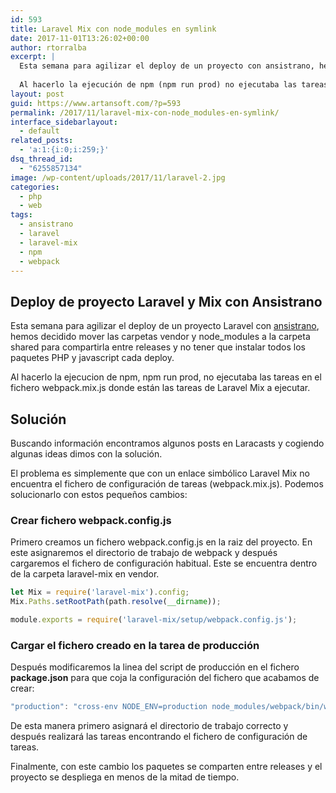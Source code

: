 ```yaml
---
id: 593
title: Laravel Mix con node_modules en symlink
date: 2017-11-01T13:26:02+00:00
author: rtorralba
excerpt: |
  Esta semana para agilizar el deploy de un proyecto con ansistrano, hemos decidido mover las carpetas vendor y node_modules a la carpeta shared para compartirla entre releases y no tener que instalar todos los paquetes PHP y javascript cada deploy.
  
  Al hacerlo la ejecución de npm (npm run prod) no ejecutaba las tareas en el fichero webpack.mix.js donde están las tareas de Laravel Mix a ejecutar.
layout: post
guid: https://www.artansoft.com/?p=593
permalink: /2017/11/laravel-mix-con-node_modules-en-symlink/
interface_sidebarlayout:
  - default
related_posts:
  - 'a:1:{i:0;i:259;}'
dsq_thread_id:
  - "6255857134"
image: /wp-content/uploads/2017/11/laravel-2.jpg
categories:
  - php
  - web
tags:
  - ansistrano
  - laravel
  - laravel-mix
  - npm
  - webpack
---
```

## Deploy de proyecto Laravel y Mix con Ansistrano

Esta semana para agilizar el deploy de un proyecto Laravel con [ansistrano](https://www.artansoft.com/2016/05/deploy-de-proyectos-php-ansistrano/), hemos decidido mover las carpetas vendor y node_modules a la carpeta shared para compartirla entre releases y no tener que instalar todos los paquetes PHP y javascript cada deploy.

Al hacerlo la ejecucion de npm, npm run prod, no ejecutaba las tareas en el fichero webpack.mix.js donde están las tareas de Laravel Mix a ejecutar.

## Solución

Buscando información encontramos algunos posts en Laracasts y cogiendo algunas ideas dimos con la solución.

El problema es simplemente que con un enlace simbólico Laravel Mix no encuentra el fichero de configuración de tareas (webpack.mix.js). Podemos solucionarlo con estos pequeños cambios:

### Crear fichero webpack.config.js

Primero creamos un fichero webpack.config.js en la raiz del proyecto. En este asignaremos el directorio de trabajo de webpack y después cargaremos el fichero de configuración habitual. Este se encuentra dentro de la carpeta laravel-mix en vendor.

```javascript
let Mix = require('laravel-mix').config;
Mix.Paths.setRootPath(path.resolve(__dirname));

module.exports = require('laravel-mix/setup/webpack.config.js');
```

### Cargar el fichero creado en la tarea de producción

Después modificaremos la linea del script de producción en el fichero **package.json** para que coja la configuración del fichero que acabamos de crear:

```javascript
"production": "cross-env NODE_ENV=production node_modules/webpack/bin/webpack.js --no-progress --hide-modules --config=webpack.config.js"
```

De esta manera primero asignará el directorio de trabajo correcto y después realizará las tareas encontrando el fichero de configuración de tareas.

Finalmente, con este cambio los paquetes se comparten entre releases y el proyecto se despliega en menos de la mitad de tiempo.
